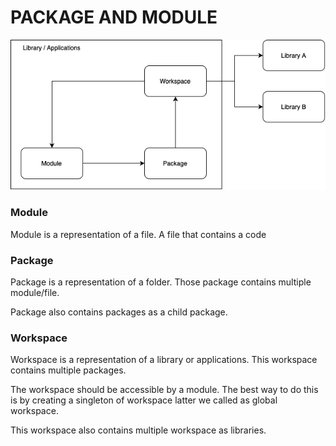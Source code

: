 # PACKAGE AND MODULE

![1722669170697](images/PACKAGE/1722669170697.png)

### Module

Module is a representation of a file. A file that contains a code

### Package

Package is a representation of a folder. Those package contains multiple module/file.

Package also contains packages as a child package.

### Workspace

Workspace is a representation of a library or applications. This workspace contains multiple packages.

The workspace should be accessible by a module. The best way to do this is by creating a singleton of workspace latter we called as global workspace.

This workspace also contains multiple workspace as libraries.
